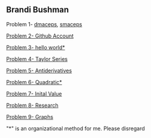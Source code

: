 ## Brandi Bushman 

Problem 1- [dmaceps](https://github.com/brandibushman/Math-4610-USU-Keobbe/blob/master/Software%20Manual%20Folder/Dmaceps%20Code.md), [smaceps](https://github.com/brandibushman/Math-4610-USU-Keobbe/blob/master/Software%20Manual%20Folder/smaceps.md)

[Problem 2- Github Account](https://github.com/brandibushman/Math-4610-USU-Keobbe)

[Problem 3- hello world*](https://github.com/brandibushman/Math-4610-USU-Keobbe/blob/master/Software%20Manual%20Folder/Hello%20World.md)

[Problem 4- Taylor Series](https://github.com/brandibushman/Math-4610-USU-Keobbe/blob/master/Practice/taylor.pdf)

[Problem 5- Antiderivatives](https://github.com/brandibushman/Math-4610-USU-Keobbe/blob/master/Practice/antiderivatives.pdf)

[Problem 6- Quadratic*](https://github.com/brandibushman/Math-4610-USU-Keobbe/blob/master/Software%20Manual%20Folder/Quadratic%20Routine.md)

[Problem 7- Inital Value](https://github.com/brandibushman/Math-4610-USU-Keobbe/blob/master/Practice/ivp.pdf)

[Problem 8- Research](https://github.com/brandibushman/Math-4610-USU-Keobbe/blob/master/Practice/Question%208.md)

[Problem 9- Graphs](https://github.com/brandibushman/Math-4610-USU-Keobbe/blob/master/Practice/graphs.pdf)






"*" is an organizational method for me. Please disregard
